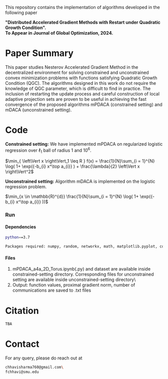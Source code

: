 This repository contains the implementation of algorithms developed in the following paper

**"Distributed Accelerated Gradient Methods with Restart under Quadratic Growth Condition". \
To Appear in Journal of Global Optimization, 2024.**
# Paper Summary
This paper studies Nesterov Accelerated Gradient Method in the decentralized environment for solving constrained and unconstrained convex minimization problems with functions satisfying Quadratic Growth Condition (QGC). The algorithms designed in this work do not require the knowledge of QGC parameter, which is difficult to find in practice. The inclusion of restarting the update process and careful construction of local adaptive projection sets are proven to be useful in achieving the fast convergence of the proposed algorithms mPDACA (constrained setting) and mDACA (unconstrained setting).

# Code
**Constrained setting:** We have implemented mPDACA on regularized logistic regression over $\ell_1$ ball of radius 1 and $10^6$.

$\min_{ \left\Vert x \right\Vert_1 \leq R } f(x) = \frac{1}{N}\sum_{i = 1}^{N} \log( 1+ \exp({-b_{i} x^\top a_{i}} ) + \frac{\lambda}{2}  \left\Vert x \right\Vert^2$

**Unconstrained setting:** Algorithm mDACA is implemented on the logistic regression problem.

$\min_{x \in \mathbb{R}^{d}} \frac{1}{N}\sum_{i = 1}^{N} \log( 1+ \exp({-b_{i}  x^\top a_{i}} ))$

### Run
#### Dependencies 
```bash
python==3.7
```
```bash
Packages required: numpy, random, networkx, math, matplotlib.pyplot, complete_bipartite_graph, linalg, csv, sklearn.utils\
```
#### Files
 1. mPDACA_a4a_2D_Torus.ipynb(.py) and dataset are available inside constrained-setting directory. Corresponding files for unconstrained setting are available inside unconstrained-setting directory\
2. Output: function values, proximal gradient norm, number of communications are saved to .txt files

# Citation
```bash
TBA
```
# Contact
For any query, please do reach out at
```bash
chhavisharma760@gmail.com\
fchhavi@smu.edu
```
